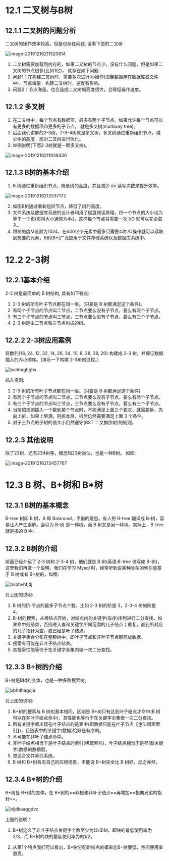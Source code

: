 # 12.1 二叉树与B树

## 12.1.1 二叉树的问题分析



二叉树的操作效率较高，但是也存在问题, 请看下面的二叉树

![image-20191216211520814](images/image-20191216211520814.png)

1. 二叉树需要加载到内存的，如果二叉树的节点少，没有什么问题，但是如果二叉树的节点很多(比如1亿)， 就存在如下问题:
2. 问题1：在构建二叉树时，需要多次进行i/o操作(海量数据存在数据库或文件中)，节点海量，构建二叉树时，速度有影响。
3. 问题2：节点海量，也会造成二叉树的高度很大，会降低操作速度。



## 12.1.2 多叉树



1. 在二叉树中，每个节点有数据项，最多有两个子节点。如果允许每个节点可以有更多的数据项和更多的子节点， 就是多叉树(multiway tree)。
2. 后面我们讲解的2-3树，2-3-4树就是多叉树，多叉树通过重新组织节点，减少树的高度，能对二叉树进行优化。
3. 举例说明(下面2-3树就是一颗多叉树)。

![image-20191216211939430](images/image-20191216211939430.png)



## 12.1.3 B树的基本介绍



1. B 树通过重新组织节点，降低树的高度，并且减少 i/o 读写次数来提升效率。

![image-20191216212537172](images/image-20191216212537172.png)

2. 如图B树通过重新组织节点，降低了树的高度。
3. 文件系统及数据库系统的设计者利用了磁盘预读原理，将一个节点的大小设为等于一个页(页得大小通常为4k)，这样每个节点只需要一次 I/O 就可以完全载入。
4. 将树的度M设置为1024，在600亿个元素中最多只需要4次I/O操作就可以读取到想要的元素，B树(B+)广泛应用于文件存储系统以及数据库系统中。



# 12.2 2-3树

## 12.2.1基本介绍



2-3 树是最简单的 B 树结构, 具有如下特点:

1. 2-3 树的所有叶子节点都在同一层。(只要是 B 树都满足这个条件)。
2. 有两个子节点的节点叫二节点，二节点要么没有子节点，要么有两个子节点。
3. 有三个子节点的节点叫三节点，三节点要么没有子节点，要么有三个子节点。
4. 2-3 树是由二节点和三节点构成的树。



## 12.2.2 2-3树应用案例



将数列{16, 24, 12, 32, 14, 26, 34, 10, 8, 28, 38, 20} 构建成 2-3 树，并保证数据插入的大小顺序。(演示一下构建 2-3树的过程。)

![bvhhnghghs](images/bvhhnghghs.png)

插入规则:

1. 2-3 树的所有叶子节点都在同一层。(只要是 B 树都满足这个条件)
2. 有两个子节点的节点叫二节点，二节点要么没有子节点，要么有两个子节点。
3. 有三个子节点的节点叫三节点，三节点要么没有子节点，要么有三个子节点。
4. 当按照规则插入一个数到某个节点时，不能满足上面三个要求，就需要拆，先向上拆，如果上层满，则拆本层，拆后仍然需要满足上面 3 个条件。
5. 对于三节点的子树的值大小仍然遵守(BST 二叉排序树)的规则。



## 12.2.3 其他说明



除了23树，还有234树等，概念和23树类似，也是一种B树。 如图:

![image-20191216213457767](images/image-20191216213457767.png)



# 12.3 B 树、B+树和 B*树

## 12.3.1 B树的基本概念



B-tree 树即 B 树，B 即 Balanced，平衡的意思。有人把 B-tree 翻译成 B-树，容易让人产生误解。会以为 B-树 是一种树，而 B 树又是另一种树。实际上，B-tree 就是指的 B 树。



## 12.3.2 B树的介绍

前面已经介绍了 2-3 树和 2-3-4 树，他们就是 B 树(英语:B-tree 也写成 B-树)，这里我们再做一个说明，我们在学习 Mysql 时，经常听到说某种类型的索引是基于 B 树或者 B+树的，如图:

![bvbhvhfjdj](images/bvbhvhfjdj.png)

对上图的说明:

1. B 树的阶:节点的最多子节点个数。比如 2-3 树的阶是 3，2-3-4 树的阶是 4。
2. B-树的搜索，从根结点开始，对结点内的关键字(有序)序列进行二分查找，如果命中则结束，否则进入查询关键字所属范围的儿子结点；重复，直到所对应的儿子指针为空，或已经是叶子结点。
3. 关键字集合分布在整颗树中，即叶子节点和非叶子节点都存放数据。  
4. 搜索有可能在非叶子结点结束。
5. 其搜索性能等价于在关键字全集内做一次二分查找。



## 12.3.3 B+树的介绍



B+树是B树的变体，也是一种多路搜索树。

![bbhdhagdja](images/bbhdhagdja.png)

对上图的说明:

1. B+树的搜索与 B 树也基本相同，区别是 B+树只有达到叶子结点才命中(B 树可以在非叶子结点命中)，其性能也等价于在关键字全集做一次二分查找。
2. 所有关键字都出现在叶子结点的链表中(即数据只能在叶子节点【也叫稠密索引】)，且链表中的关键字(数据)恰好是有序的。  
3. 不可能在非叶子结点命中。
4. 非叶子结点相当于是叶子结点的索引(稀疏索引)，叶子结点相当于是存储(关键字)数据的数据层。
5. 更适合文件索引系统。
6. B 树和 B+树各有自己的应用场景，不能说 B+树完全比 B 树好，反之亦然。



## 12.3.4 B*树的介绍



B*树是 B+树的变体，在 B+树的==非根和非叶子结点==再增加==指向兄弟的指针==。

![bljdkaaggdvc](images/bljdkaaggdvc.png)

上图的说明：

1. B*树定义了非叶子结点关键字个数至少为(2/3)M，即块的最低使用率为 2/3，而 B+树的块的最低使用率为的1/2。

2. 从第1个特点我们可以看出，B*树分配新结点的概率比B+树要低，空间使用率更高。

   

   